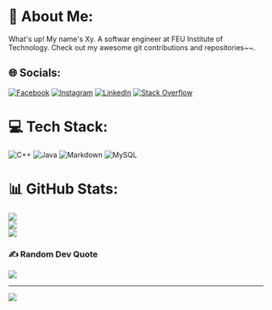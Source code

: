 # 💫 About Me:
What's up! My name's Xy. A softwar engineer at FEU Institute of Technology. Check out my awesome git contributions and repositories~~.


## 🌐 Socials:
[![Facebook](https://img.shields.io/badge/Facebook-%231877F2.svg?logo=Facebook&logoColor=white)](https://facebook.com/https://www.facebook.com/supersaiyan.lacap/) [![Instagram](https://img.shields.io/badge/Instagram-%23E4405F.svg?logo=Instagram&logoColor=white)](https://instagram.com/https://www.instagram.com/yyxyxyxy/) [![LinkedIn](https://img.shields.io/badge/LinkedIn-%230077B5.svg?logo=linkedin&logoColor=white)](https://www.linkedin.com/in/xynil-jhed-lacap-76ba9029a/) [![Stack Overflow](https://img.shields.io/badge/-Stackoverflow-FE7A16?logo=stack-overflow&logoColor=white)](https://stackoverflow.com/users/20354748) 

# 💻 Tech Stack:
![C++](https://img.shields.io/badge/c++-%2300599C.svg?style=for-the-badge&logo=c%2B%2B&logoColor=white) ![Java](https://img.shields.io/badge/java-%23ED8B00.svg?style=for-the-badge&logo=openjdk&logoColor=white) ![Markdown](https://img.shields.io/badge/markdown-%23000000.svg?style=for-the-badge&logo=markdown&logoColor=white) ![MySQL](https://img.shields.io/badge/mysql-%2300000f.svg?style=for-the-badge&logo=mysql&logoColor=white)
# 📊 GitHub Stats:
![](https://github-readme-stats.vercel.app/api?username=mr-jones123&theme=radical&hide_border=false&include_all_commits=false&count_private=false)<br/>
![](https://github-readme-streak-stats.herokuapp.com/?user=mr-jones123&theme=radical&hide_border=false)<br/>
![](https://github-readme-stats.vercel.app/api/top-langs/?username=mr-jones123&theme=radical&hide_border=false&include_all_commits=false&count_private=false&layout=compact)

### ✍️ Random Dev Quote
![](https://quotes-github-readme.vercel.app/api?type=horizontal&theme=radical)

---
[![](https://visitcount.itsvg.in/api?id=mr-jones123&icon=2&color=4)](https://visitcount.itsvg.in)

<!-- Proudly created with GPRM ( https://gprm.itsvg.in ) -->
